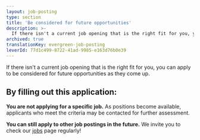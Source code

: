 ```yaml
---
layout: job-posting
type: section
title: 'Be considered for future opportunities'
description: >-
  If there isn't a current job opening that is the right fit for you, you can apply to be considered for future opportunities as they come up. 
archived: true
translationKey: evergreen-job-posting
leverId: 77d1c499-8722-41ad-9985-e163d76b0e39
---
```


If there isn't a current job opening that is the right fit for you, you can apply to be considered for future opportunities as they come up. 

## By filling out this application:

**You are not applying for a specific job.** As positions become available, applicants who meet the criteria may be contacted for further assessment.

**You can still apply to other job postings in the future.** We invite you to check our [jobs](/jobs/) page regularly!